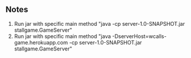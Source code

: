 ## Notes

1. Run jar with specific main method "java -cp server-1.0-SNAPSHOT.jar stallgame.GameServer"
2. Run jar with specific main method "java -DserverHost=wcalls-game.herokuapp.com -cp server-1.0-SNAPSHOT.jar stallgame.GameServer"

